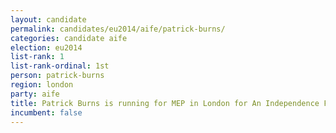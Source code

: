 ```yaml
---
layout: candidate
permalink: candidates/eu2014/aife/patrick-burns/
categories: candidate aife
election: eu2014
list-rank: 1
list-rank-ordinal: 1st
person: patrick-burns
region: london
party: aife
title: Patrick Burns is running for MEP in London for An Independence From Europe
incumbent: false
---
```

